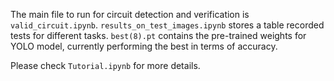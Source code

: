 The main file to run for circuit detection and verification is `valid_circuit.ipynb`.
`results_on_test_images.ipynb` stores a table recorded tests for different tasks.
`best(8).pt` contains the pre-trained weights for YOLO model, currently performing the best in terms of accuracy.

Please check `Tutorial.ipynb` for more details.